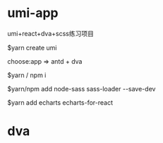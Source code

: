 # umi-app

umi+react+dva+scss练习项目

$yarn create umi

choose:app => antd + dva

$yarn / npm i

$yarn/npm add node-sass sass-loader --save-dev

$yarn add echarts echarts-for-react

# dva

<!-- {
  namespace: 'count',
  state: 0,
  reducers: {
    add(state) { return state + 1 },
  },
  effects: {
    *addAfter1Second(action, { call, put }) {
      yield call(delay, 1000);
      yield put({ type: 'add' });
    },
  },
} -->
